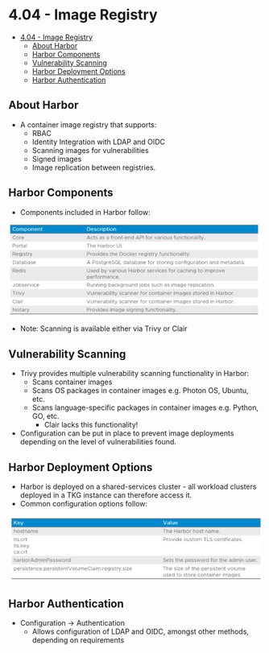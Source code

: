 # 4.04 - Image Registry

- [4.04 - Image Registry](#404---image-registry)
  - [About Harbor](#about-harbor)
  - [Harbor Components](#harbor-components)
  - [Vulnerability Scanning](#vulnerability-scanning)
  - [Harbor Deployment Options](#harbor-deployment-options)
  - [Harbor Authentication](#harbor-authentication)

## About Harbor

- A container image registry that supports:
  - RBAC
  - Identity Integration with LDAP and OIDC
  - Scanning images for vulnerabilities
  - Signed images
  - Image replication between registries.

## Harbor Components

- Components included in Harbor follow:

![Untitled](img/harbor-components.png)

- Note: Scanning is available either via Trivy or Clair

## Vulnerability Scanning

- Trivy provides multiple vulnerability scanning functionality in Harbor:
  - Scans container images
  - Scans OS packages in container images e.g. Photon OS, Ubuntu, etc.
  - Scans language-specific packages in container images e.g. Python, GO, etc.
    - Clair lacks this functionality!
- Configuration can be put in place to prevent image deployments depending on the level of vulnerabilities found.

## Harbor Deployment Options

- Harbor is deployed on a shared-services cluster - all workload clusters deployed in a TKG instance can therefore access it.
- Common configuration options follow:

![Untitled](img/harbor-deployment-params.png)

## Harbor Authentication

- Configuration → Authentication
  - Allows configuration of LDAP and OIDC, amongst other methods, depending on requirements
